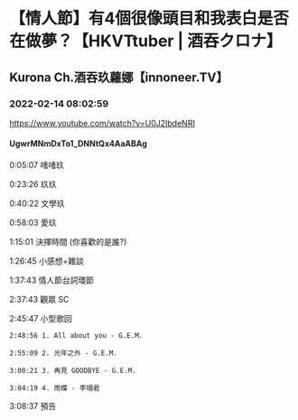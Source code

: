 # 【情人節】有4個很像頭目和我表白是否在做夢？【HKVTtuber | 酒吞クロナ】

## Kurona Ch.酒吞玖蘿娜【innoneer.TV】

### 2022-02-14 08:02:59

https://www.youtube.com/watch?v=U0J2IbdeNRI

#### UgwrMNmDxTo1_DNNtQx4AaABAg

0:05:07 啫啫玖

0:23:26 玖玖

0:40:22 文學玖

0:58:03 愛玖

1:15:01 決擇時間 (你喜歡的是誰?)

1:26:45 小感想+雜談

1:37:43 情人節台詞環節

2:37:43 觀眾 SC

2:45:47 小型歌回

	2:48:56 1. All about you - G.E.M.

	2:55:09 2. 光年之外 - G.E.M.

	3:00:21 3. 再見 GOODBYE - G.E.M.

	3:04:19 4. 雨蝶 - 李翊君

3:08:37 預告

